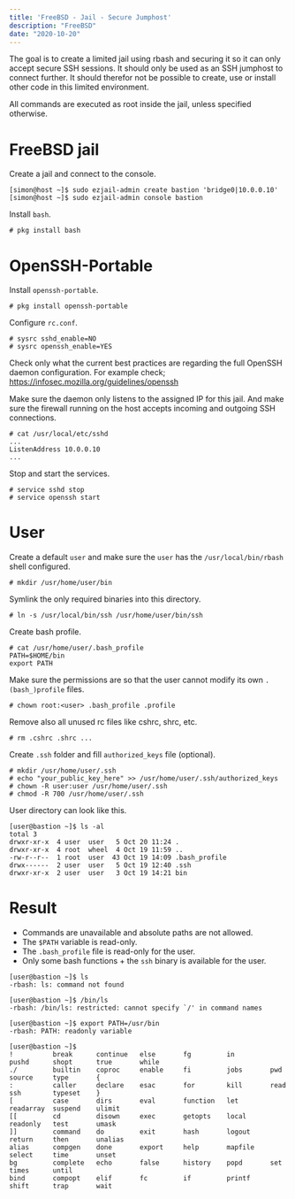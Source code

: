 ```yaml
---
title: 'FreeBSD - Jail - Secure Jumphost'
description: "FreeBSD"
date: "2020-10-20"
---
```


The goal is to create a limited jail using rbash and securing it so it can only accept secure SSH sessions. It should only be used as an SSH jumphost to connect further. It should therefor not be possible to create, use or install other code in this limited environment.

All commands are executed as root inside the jail, unless specified otherwise.

# FreeBSD jail
Create a jail and connect to the console.
```
[simon@host ~]$ sudo ezjail-admin create bastion 'bridge0|10.0.0.10'
[simon@host ~]$ sudo ezjail-admin console bastion
```
Install `bash`.
```
# pkg install bash
```

# OpenSSH-Portable
Install `openssh-portable`.
```
# pkg install openssh-portable
```
Configure `rc.conf`.
```
# sysrc sshd_enable=NO
# sysrc openssh_enable=YES
```

Check only what the current best practices are regarding the full OpenSSH daemon configuration.
For example check; https://infosec.mozilla.org/guidelines/openssh

Make sure the daemon only listens to the assigned IP for this jail. And make sure the firewall running on the host accepts incoming and outgoing SSH connections.

```
# cat /usr/local/etc/sshd
...
ListenAddress 10.0.0.10
...
```

Stop and start the services.
```
# service sshd stop
# service openssh start
```


# User
Create a default `user` and make sure the `user` has the `/usr/local/bin/rbash` shell configured.
```
# mkdir /usr/home/user/bin
```
Symlink the only required binaries into this directory.
```
# ln -s /usr/local/bin/ssh /usr/home/user/bin/ssh
```
Create bash profile.
```
# cat /usr/home/user/.bash_profile
PATH=$HOME/bin
export PATH
```

Make sure the permissions are so that the user cannot modify its own `.(bash_)profile` files.
```
# chown root:<user> .bash_profile .profile
```

Remove also all unused <shell>rc files like cshrc, shrc, etc.
```
# rm .cshrc .shrc ...
```

Create `.ssh` folder and fill `authorized_keys` file (optional).
```
# mkdir /usr/home/user/.ssh
# echo "your_public_key_here" >> /usr/home/user/.ssh/authorized_keys
# chown -R user:user /usr/home/user/.ssh
# chmod -R 700 /usr/home/user/.ssh
```

User directory can look like this.
```
[user@bastion ~]$ ls -al
total 3
drwxr-xr-x  4 user  user   5 Oct 20 11:24 .
drwxr-xr-x  4 root  wheel  4 Oct 19 11:59 ..
-rw-r--r--  1 root  user  43 Oct 19 14:09 .bash_profile
drwx------  2 user  user   5 Oct 19 12:40 .ssh
drwxr-xr-x  2 user  user   3 Oct 19 14:21 bin
```

# Result
 - Commands are unavailable and absolute paths are not allowed.
 - The `$PATH` variable is read-only.
 - The `.bash_profile` file is read-only for the user.
 - Only some bash functions + the `ssh` binary is available for the user.

```
[user@bastion ~]$ ls
-rbash: ls: command not found

[user@bastion ~]$ /bin/ls  
-rbash: /bin/ls: restricted: cannot specify `/' in command names

[user@bastion ~]$ export PATH=/usr/bin
-rbash: PATH: readonly variable

[user@bastion ~]$
!          break      continue   else       fg         in         pushd      shopt      true       while
./         builtin    coproc     enable     fi         jobs       pwd        source     type       {
:          caller     declare    esac       for        kill       read       ssh        typeset    }
[          case       dirs       eval       function   let        readarray  suspend    ulimit     
[[         cd         disown     exec       getopts    local      readonly   test       umask      
]]         command    do         exit       hash       logout     return     then       unalias    
alias      compgen    done       export     help       mapfile    select     time       unset      
bg         complete   echo       false      history    popd       set        times      until      
bind       compopt    elif       fc         if         printf     shift      trap       wait
```

